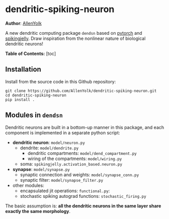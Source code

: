 # dendritic-spiking-neuron

**Author**: [AllenYolk](mailto:huang2627099045@gmail.com)

A new dendritic computing package `dendsn` based on [pytorch](https://github.com/pytorch/pytorch) and [spikingjelly](https://github.com/fangwei123456/spikingjelly).
Draw inspiration from the nonlinear nature of biological dendritic neurons!

**Table of Contents:**
[toc]

## Installation

Install from the source code in this Github repository:
```shell
git clone https://github.com/AllenYolk/dendritic-spiking-neuron.git
cd dendritic-spiking-neuron
pip install .
```

## Modules in `dendsn`

Dendritic neurons are built in a bottom-up manner in this package, and each component is implemented in a separate python script:
* **dendritic neuron**: `model/neuron.py` 
    * dendrite: `model/dendrite.py`
        * dendritic compartments: `model/dend_compartment.py`
        * wiring of the compartments: `model/wiring.py`
    * soma: `spikingjelly.activation_based.neuron.py`
* **synapse**: `model/synapse.py`
    * synaptic connection and weights: `model/synapse_conn.py`
    * synaptic filter: `model/synapse_filter.py`
* other modules: 
    * encapsulated jit operations: `functional.py`: 
    * stochastic spiking autograd functions: `stochastic_firing.py`

The basic assumption is: **all the dendritic neurons in the same layer share exactly the same morphology**.